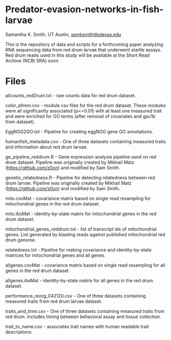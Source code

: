 # Predator-evasion-networks-in-fish-larvae
Samantha K. Smith, UT Austin, samksmith@utexas.edu

This is the repository of data and scripts for a forthcoming paper analyzing RNA sequencing data from red drum larvae that underwent startle assays. Red drum reads used in this study will be available at the Short Read Archive (NCBI SRA) soon.

# Files

allcounts_redDrum.txt - raw counts data for red drum dataset.

color_allrem.csv - module csv files for the red drum dataset. These modules were all significantly associated (p<=0.01) with at least one measured trait and were enriched for GO terms (after removal of covariates and gpc1b from dataset).

EggNOG2GO.txt - Pipeline for creating eggNOG gene GO annotations.

fuimanfish_metadata.csv - One of three datasets containing measured traits and information about red drum larvae.

ge_pipeline_reddrum.R - Gene expression analysis pipeline used on red drum dataset. Pipeline was originally created by Mikhail Matz (https://github.com/z0on) and modified by Sam Smith.

genetic_relatedness.R - Pipeline for detecting relatedness between red drum larvae. Pipeline was originally created by Mikhail Matz (https://github.com/z0on) and modified by Sam Smith.

mito.covMat - covariance matrix based on single read resampling for mitochondrial genes in the red drum dataset.

mito.ibsMat - identity-by-state matrix for mitochondrial genes in the red drum dataset.

mitochondrial_genes_reddrum.txt - list of transcript ids of mitochondrial genes. List generated by blasting reads against published mitochondrial red drum genome.

relatedness.txt - Pipeline for making covariance and identity-by-state matrices for mitochondrial genes and all genes.

allgenes.covMat - covariance matrix based on single read resampling for all genes in the red drum dataset.

allgenes.ibsMat - identity-by-state matrix for all genes in the red drum dataset.

performance_reorg_042120.csv - One of three datasets containing measured traits from red drum larvae dataset.

traits_and_time.csv - One of three datasets containing measured traits from red drum. Includes timing between behavioral assay and tissue collection.

trait_to_name.csv - associates trait names with human readable trait descriptions

